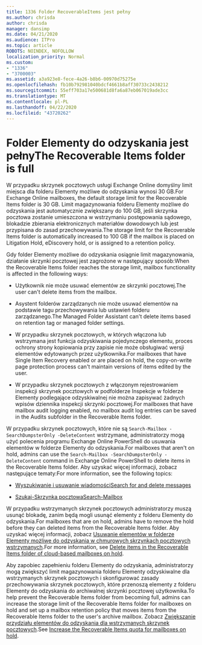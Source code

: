 ```yaml
---
title: 1336 Folder RecoverableItems jest pełny
ms.author: chrisda
author: chrisda
manager: dansimp
ms.date: 04/21/2020
ms.audience: ITPro
ms.topic: article
ROBOTS: NOINDEX, NOFOLLOW
localization_priority: Normal
ms.custom:
- "1336"
- "3700003"
ms.assetid: a3a923e8-fece-4a26-b8b6-00970d75275e
ms.openlocfilehash: fb10b792981040bdcf4661b8aff30733c2438212
ms.sourcegitcommit: 55eff703a17e500681d8fa6a87eb067019ade3cc
ms.translationtype: MT
ms.contentlocale: pl-PL
ms.lasthandoff: 04/22/2020
ms.locfileid: "43720262"
---
```

# <a name="the-recoverable-items-folder-is-full"></a><span data-ttu-id="a49ff-102">Folder Elementy do odzyskania jest pełny</span><span class="sxs-lookup"><span data-stu-id="a49ff-102">The Recoverable Items folder is full</span></span>

<span data-ttu-id="a49ff-103">W przypadku skrzynek pocztowych usługi Exchange Online domyślny limit miejsca dla folderu Elementy możliwe do odzyskania wynosi 30 GB.</span><span class="sxs-lookup"><span data-stu-id="a49ff-103">For Exchange Online mailboxes, the default storage limit for the Recoverable Items folder is 30 GB.</span></span> <span data-ttu-id="a49ff-104">Limit magazynowania folderu Elementy możliwe do odzyskania jest automatycznie zwiększany do 100 GB, jeśli skrzynka pocztowa zostanie umieszczona w wstrzymaniu postępowania sądowego, blokadzie zbierania elektronicznych materiałów dowodowych lub jest przypisana do zasad przechowywania.</span><span class="sxs-lookup"><span data-stu-id="a49ff-104">The storage limit for the Recoverable Items folder is automatically increased to 100 GB if the mailbox is placed on Litigation Hold, eDiscovery hold, or is assigned to a retention policy.</span></span>

<span data-ttu-id="a49ff-105">Gdy folder Elementy możliwe do odzyskania osiągnie limit magazynowania, działanie skrzynki pocztowej jest zagrożone w następujący sposób:</span><span class="sxs-lookup"><span data-stu-id="a49ff-105">When the Recoverable Items folder reaches the storage limit, mailbox functionality is affected in the following ways:</span></span>

- <span data-ttu-id="a49ff-106">Użytkownik nie może usuwać elementów ze skrzynki pocztowej.</span><span class="sxs-lookup"><span data-stu-id="a49ff-106">The user can't delete items from the mailbox.</span></span>

- <span data-ttu-id="a49ff-107">Asystent folderów zarządzanych nie może usuwać elementów na podstawie tagu przechowywania lub ustawień folderu zarządzanego.</span><span class="sxs-lookup"><span data-stu-id="a49ff-107">The Managed Folder Assistant can't delete items based on retention tag or managed folder settings.</span></span>

- <span data-ttu-id="a49ff-108">W przypadku skrzynek pocztowych, w których włączona lub wstrzymana jest funkcja odzyskiwania pojedynczego elementu, proces ochrony strony kopiowania przy zapisie nie może obsługiwać wersji elementów edytowanych przez użytkownika.</span><span class="sxs-lookup"><span data-stu-id="a49ff-108">For mailboxes that have Single Item Recovery enabled or are placed on hold, the copy-on-write page protection process can't maintain versions of items edited by the user.</span></span>

- <span data-ttu-id="a49ff-109">W przypadku skrzynek pocztowych z włączonym rejestrowaniem inspekcji skrzynek pocztowych w podfolderze Inspekcje w folderze Elementy podlegające odzyskiwalnej nie można zapisywać żadnych wpisów dziennika inspekcji skrzynki pocztowej.</span><span class="sxs-lookup"><span data-stu-id="a49ff-109">For mailboxes that have mailbox audit logging enabled, no mailbox audit log entries can be saved in the Audits subfolder in the Recoverable Items folder.</span></span>

<span data-ttu-id="a49ff-110">W przypadku skrzynek pocztowych, które nie są `Search-Mailbox -SearchDumpsterOnly -DeleteContent` wstrzymane, administratorzy mogą użyć polecenia programu Exchange Online PowerShell do usuwania elementów w folderze Elementy do odzyskania.</span><span class="sxs-lookup"><span data-stu-id="a49ff-110">For mailboxes that aren't on hold, admins can use the `Search-Mailbox -SearchDumpsterOnly -DeleteContent` command in Exchange Online PowerShell to delete items in the Recoverable Items folder.</span></span> <span data-ttu-id="a49ff-111">Aby uzyskać więcej informacji, zobacz następujące tematy:</span><span class="sxs-lookup"><span data-stu-id="a49ff-111">For more information, see the following topics:</span></span>

- [<span data-ttu-id="a49ff-112">Wyszukiwanie i usuwanie wiadomości</span><span class="sxs-lookup"><span data-stu-id="a49ff-112">Search for and delete messages</span></span>](https://docs.microsoft.com/office365/securitycompliance/search-for-and-delete-messagesadmin-help)

- [<span data-ttu-id="a49ff-113">Szukaj-Skrzynka pocztowa</span><span class="sxs-lookup"><span data-stu-id="a49ff-113">Search-Mailbox</span></span>](https://docs.microsoft.com/powershell/module/exchange/mailboxes/Search-Mailbox)

<span data-ttu-id="a49ff-114">W przypadku wstrzymanych skrzynek pocztowych administratorzy muszą usunąć blokadę, zanim będą mogli usunąć elementy z folderu Elementy do odzyskania.</span><span class="sxs-lookup"><span data-stu-id="a49ff-114">For mailboxes that are on hold, admins have to remove the hold before they can deleted items from the Recoverable Items folder.</span></span> <span data-ttu-id="a49ff-115">Aby uzyskać więcej informacji, zobacz [Usuwanie elementów w folderze Elementy możliwe do odzyskania w chmurowych skrzynkach pocztowych wstrzymanych](https://docs.microsoft.com/office365/securitycompliance/delete-items-in-the-recoverable-items-folder-of-mailboxes-on-hold).</span><span class="sxs-lookup"><span data-stu-id="a49ff-115">For more information, see [Delete items in the Recoverable Items folder of cloud-based mailboxes on hold](https://docs.microsoft.com/office365/securitycompliance/delete-items-in-the-recoverable-items-folder-of-mailboxes-on-hold).</span></span>

<span data-ttu-id="a49ff-116">Aby zapobiec zapełnieniu folderu Elementy do odzyskania, administratorzy mogą zwiększyć limit magazynowania folderu Elementy odzyskiwalne dla wstrzymanych skrzynek pocztowych i skonfigurować zasady przechowywania skrzynek pocztowych, które przenoszą elementy z folderu Elementy do odzyskania do archiwalnej skrzynki pocztowej użytkownika.</span><span class="sxs-lookup"><span data-stu-id="a49ff-116">To help prevent the Recoverable Items folder from becoming full, admins can increase the storage limit of the Recoverable Items folder for mailboxes on hold and set up a mailbox retention policy that moves items from the Recoverable Items folder to the user's archive mailbox.</span></span> <span data-ttu-id="a49ff-117">Zobacz [Zwiększanie przydziału elementów do odzyskania dla wstrzymanych skrzynek pocztowych](https://docs.microsoft.com/office365/securitycompliance/increase-the-recoverable-quota-for-mailboxes-on-hold).</span><span class="sxs-lookup"><span data-stu-id="a49ff-117">See [Increase the Recoverable Items quota for mailboxes on hold](https://docs.microsoft.com/office365/securitycompliance/increase-the-recoverable-quota-for-mailboxes-on-hold).</span></span>
